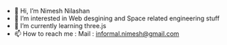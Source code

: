 - 👋 Hi, I’m Nimesh Nilashan
- 👀 I’m interested in Web desgining and Space related engineering stuff
- 🌱 I’m currently learning three.js
- 📫 How to reach me : Mail : informal.nimesh@gmail.com

<!---
N-Nilashan/N-Nilashan is a ✨ special ✨ repository because its `README.md` (this file) appears on your GitHub profile.
You can click the Preview link to take a look at your changes.
--->
